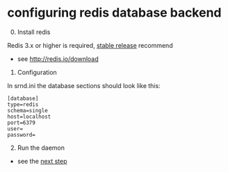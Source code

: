 # configuring redis database backend


0) Install redis

Redis 3.x or higher is required, [stable release](http://download.redis.io/releases/redis-stable.tar.gz) recommend

* see http://redis.io/download

    

1) Configuration

In srnd.ini the database sections should look like this:

    [database]
    type=redis
    schema=single
    host=localhost
    port=6379
    user=
    password=

2) Run the daemon

* see the [next step](running.md)
